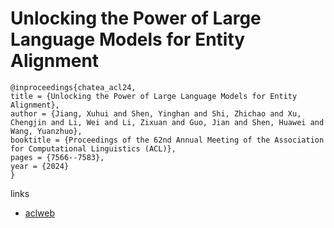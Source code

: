 # Unlocking the Power of Large Language Models for Entity Alignment

```
@inproceedings{chatea_acl24,
title = {Unlocking the Power of Large Language Models for Entity Alignment},
author = {Jiang, Xuhui and Shen, Yinghan and Shi, Zhichao and Xu, Chengjin and Li, Wei and Li, Zixuan and Guo, Jian and Shen, Huawei and Wang, Yuanzhuo},
booktitle = {Proceedings of the 62nd Annual Meeting of the Association for Computational Linguistics (ACL)},
pages = {7566--7583},
year = {2024}
}
```

links
- [aclweb](https://aclanthology.org/2024.acl-long.408)
